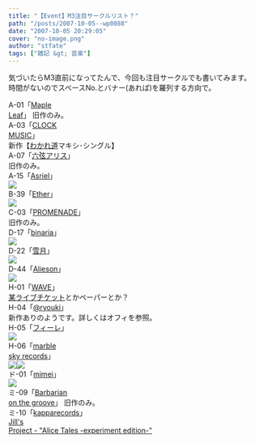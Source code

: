 ```yaml
---
title: "【Event】M3注目サークルリスト？"
path: "/posts/2007-10-05--wp0088"
date: "2007-10-05 20:29:05"
cover: "no-image.png"
author: "stfate"
tags: ["雑記 &gt; 音楽"]
---
```


<style type="text/css">
<!--
p {white-space: pre-wrap};
-->
</style>

気づいたらM3直前になってたんで、今回も注目サークルでも書いてみます。
時間がないのでスペースNo.とバナー(あれば)を羅列する方向で。
<br>

<!--more-->
<span class="topics">A-01「<a href="http://shimotsukin.com/" target="_blank">Maple Leaf</a>」</span>
旧作のみ。
<span class="topics">A-03「<a href="http://www.clock-music.com/" target="_blank">CLOCK MUSIC</a>」</span>
新作【<a href="http://www.clock-music.com/archives/50992012.html" target="_blank">わかれ道</a>マキシ･シングル】
<span class="topics">A-07「<a href="http://www.rokugen.net/" target="_blank">六弦アリス</a>」</span>
旧作のみ。
<span class="topics">A-15「<a href="http://www.asriel.jp/m/" target="_blank">Asriel</a></a>」</span>
<a href="http://www.asriel.jp/m/requiem/" target="_blank"><img src="http://stfate.net/img/asriel5th_l.jpg"  class="image" /></a>
<span class="topics">B-39「<a href="http://www.ether-music.com/" target="_blank">Ether</a>」</span>
<a href="http://www.ether-music.com/music/coppelia.html" target="_blank"><img src="http://www.ether-music.com/img/cpbanner.jpg"></a>
<span class="topics">C-03「<a href="http://park17.wakwak.com/~one/promenade/" target="_blank">PROMENADE</a>」</span>
旧作のみ。
<span class="topics">D-17「<a href="http://binaria.net/" target="_blank">binaria</a>」</span>
<a href="http://binaria.net/forma.html" target="_blank"><img src="http://stfate.net/img/banner_forma_l.jpg" class="image" /></a>
<span class="topics">D-22「<a href="http://aonokioku.sakura.ne.jp/" target="_blank">雪月</a>」</span>
<a href="http://aonokioku.sakura.ne.jp/life/" target="_blank"><img src="http://aonokioku.sakura.ne.jp/life/bana.jpg"></a>
<span class="topics">D-44「<a href="http://www.alieson.net/html/" target="_blank">Alieson</a>」</span>
<a href="http://www.alieson.net/html/ver/index.html" target="_blank"><img src="http://www.alieson.net/ver/csstemplate/img/banner01.jpg"></a>
<span class="topics">H-01「<a href="http://wavesite.sakura.ne.jp/" target="_blank">WAVE</a>」</span>
<a href="http://www.rekka.jp/live071208/" target="_blank">某ライブチケット</a>とかペーパーとか？
<span class="topics">H-04「<a href="http://ryouki.net/" target="_blank">@ryouki</a>」</span>
新作ありのようです。詳しくはオフィを参照。
<span class="topics">H-05「<a href="http://shule-aroon.sakura.ne.jp/filie/" target="_blank">フィーレ</a>」</span>
<a href="http://shule-aroon.sakura.ne.jp/dokaikitan/" target="_blank"><img src="http://shule-aroon.sakura.ne.jp/dokaikitan/ban_dokaikitan.gif"></a>
<span class="topics">H-06「<a href="http://www.marbleskyrecords.com/" target="_blank">marble sky records</a>」</span>
<a href="http://www.mysoundlife.com/fundamental/" target="_blank"><img src="http://www.mysoundlife.com/fundamental/img/banner1.jpg"></a><a href="http://www.marbleskyrecords.com/morca/menu/" target="_blank"><img src="http://www.marbleskyrecords.com/morca/menu/banner/banner1.jpg"></a>
<span class="topics">ド-01「<a href="http://hzwaltz.com/" target="_blank">mimei</a>」</span>
<a href="http://hzwaltz.com/" target="_blank"><img src="http://stfate.net/img/mimei_haku3.jpg" class="image" /></a>
<span class="topics">ミ-09「<a href="http://www.wadai.jp/bog/" target="_blank">Barbarian on the groove</a>」</span>
旧作のみ。
<span class="topics">ミ-10「<a href="http://www5f.biglobe.ne.jp/~kapparecords/" target="_blank">kapparecords</a>」</span>
<a href="http://www5f.biglobe.ne.jp/~kapparecords/JILLSPROJECT_News.html" target="_blank">Jill's Project - "Alice Tales -experiment edition-"</a>
